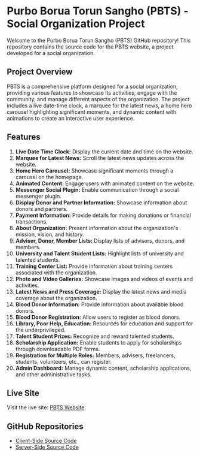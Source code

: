 # Purbo Borua Torun Sangho (PBTS) - Social Organization Project

Welcome to the Purbo Borua Torun Sangho (PBTS) GitHub repository! This repository contains the source code for the PBTS website, a project developed for a social organization.

## Project Overview

PBTS is a comprehensive platform designed for a social organization, providing various features to showcase its activities, engage with the community, and manage different aspects of the organization. The project includes a live date-time clock, a marquee for the latest news, a home hero carousel highlighting significant moments, and dynamic content with animations to create an interactive user experience.

## Features

1. **Live Date Time Clock:** Display the current date and time on the website.
2. **Marquee for Latest News:** Scroll the latest news updates across the website.
3. **Home Hero Carousel:** Showcase significant moments through a carousel on the homepage.
4. **Animated Content:** Engage users with animated content on the website.
5. **Messenger Social Plugin:** Enable communication through a social messenger plugin.
6. **Display Donor and Partner Information:** Showcase information about donors and partners.
7. **Payment Information:** Provide details for making donations or financial transactions.
8. **About Organization:** Present information about the organization's mission, vision, and history.
9. **Adviser, Donor, Member Lists:** Display lists of advisers, donors, and members.
10. **University and Talent Student Lists:** Highlight lists of university and talented students.
11. **Training Center List:** Provide information about training centers associated with the organization.
12. **Photo and Video Galleries:** Showcase images and videos of events and activities.
13. **Latest News and Press Coverage:** Display the latest news and media coverage about the organization.
14. **Blood Donor Information:** Provide information about available blood donors.
15. **Blood Donor Registration:** Allow users to register as blood donors.
16. **Library, Poor Help, Education:** Resources for education and support for the underprivileged.
17. **Talent Student Prizes:** Recognize and reward talented students.
18. **Scholarship Application:** Enable students to apply for scholarships through downloadable PDF forms.
19. **Registration for Multiple Roles:** Members, advisers, freelancers, students, volunteers, etc., can register.
20. **Admin Dashboard:** Manage dynamic content, scholarship applications, and other administrative tasks.

## Live Site

Visit the live site: [PBTS Website](https://pbtsbd.org)

## GitHub Repositories

- [Client-Side Source Code](https://github.com/arifmia1129/purbo-borua-torun-songho)
- [Server-Side Source Code](https://github.com/arifmia1129/pbts-server-updated)

